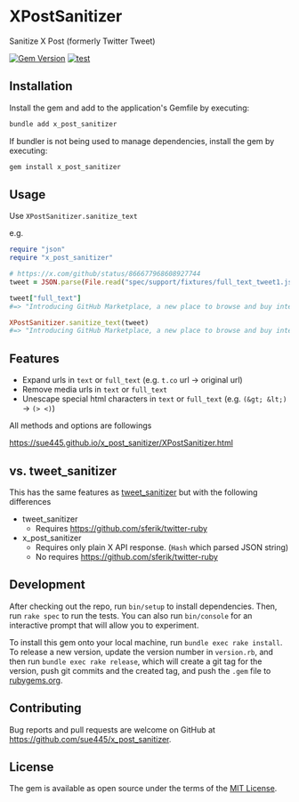 # XPostSanitizer
Sanitize X Post (formerly Twitter Tweet)

[![Gem Version](https://badge.fury.io/rb/x_post_sanitizer.svg)](https://badge.fury.io/rb/x_post_sanitizer)
[![test](https://github.com/sue445/x_post_sanitizer/actions/workflows/test.yml/badge.svg)](https://github.com/sue445/x_post_sanitizer/actions/workflows/test.yml)

## Installation
Install the gem and add to the application's Gemfile by executing:

```bash
bundle add x_post_sanitizer
```

If bundler is not being used to manage dependencies, install the gem by executing:

```bash
gem install x_post_sanitizer
```

## Usage
Use `XPostSanitizer.sanitize_text`

e.g.

```ruby
require "json"
require "x_post_sanitizer"

# https://x.com/github/status/866677968608927744
tweet = JSON.parse(File.read("spec/support/fixtures/full_text_tweet1.json"))

tweet["full_text"]
#=> "Introducing GitHub Marketplace, a new place to browse and buy integrations using your GitHub account. https://t.co/mPTtAxnU5z https://t.co/Wz2mUql2lc"

XPostSanitizer.sanitize_text(tweet)
#=> "Introducing GitHub Marketplace, a new place to browse and buy integrations using your GitHub account. https://github.com/blog/2359-introducing-github-marketplace-and-more-tools-to-customize-your-workflow"
```

## Features
* Expand urls in `text` or `full_text` (e.g. `t.co` url -> original url)
* Remove media urls in `text` or `full_text`
* Unescape special html characters in `text` or `full_text` (e.g. `(&gt; &lt;)` -> `(> <)`)

All methods and options are followings

https://sue445.github.io/x_post_sanitizer/XPostSanitizer.html

## vs. tweet_sanitizer
This has the same features as [tweet_sanitizer](https://github.com/sue445/tweet_sanitizer) but with the following differences

* tweet_sanitizer
  * Requires https://github.com/sferik/twitter-ruby
* x_post_sanitizer
  * Requires only plain X API response. (`Hash` which parsed JSON string)
  * No requires https://github.com/sferik/twitter-ruby

## Development

After checking out the repo, run `bin/setup` to install dependencies. Then, run `rake spec` to run the tests. You can also run `bin/console` for an interactive prompt that will allow you to experiment.

To install this gem onto your local machine, run `bundle exec rake install`. To release a new version, update the version number in `version.rb`, and then run `bundle exec rake release`, which will create a git tag for the version, push git commits and the created tag, and push the `.gem` file to [rubygems.org](https://rubygems.org).

## Contributing

Bug reports and pull requests are welcome on GitHub at https://github.com/sue445/x_post_sanitizer.

## License

The gem is available as open source under the terms of the [MIT License](https://opensource.org/licenses/MIT).

